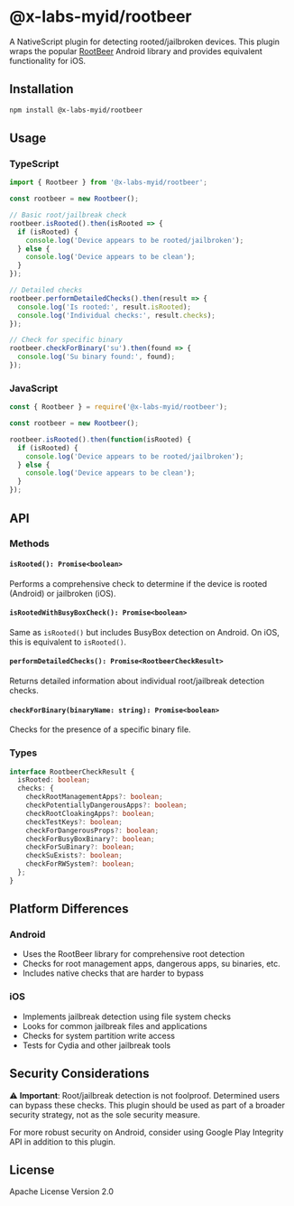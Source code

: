 # @x-labs-myid/rootbeer

A NativeScript plugin for detecting rooted/jailbroken devices. This plugin wraps the popular [RootBeer](https://github.com/scottyab/rootbeer) Android library and provides equivalent functionality for iOS.

## Installation

```bash
npm install @x-labs-myid/rootbeer
```

## Usage

### TypeScript

```typescript
import { Rootbeer } from '@x-labs-myid/rootbeer';

const rootbeer = new Rootbeer();

// Basic root/jailbreak check
rootbeer.isRooted().then(isRooted => {
  if (isRooted) {
    console.log('Device appears to be rooted/jailbroken');
  } else {
    console.log('Device appears to be clean');
  }
});

// Detailed checks
rootbeer.performDetailedChecks().then(result => {
  console.log('Is rooted:', result.isRooted);
  console.log('Individual checks:', result.checks);
});

// Check for specific binary
rootbeer.checkForBinary('su').then(found => {
  console.log('Su binary found:', found);
});
```

### JavaScript

```javascript
const { Rootbeer } = require('@x-labs-myid/rootbeer');

const rootbeer = new Rootbeer();

rootbeer.isRooted().then(function(isRooted) {
  if (isRooted) {
    console.log('Device appears to be rooted/jailbroken');
  } else {
    console.log('Device appears to be clean');
  }
});
```

## API

### Methods

#### `isRooted(): Promise<boolean>`
Performs a comprehensive check to determine if the device is rooted (Android) or jailbroken (iOS).

#### `isRootedWithBusyBoxCheck(): Promise<boolean>`
Same as `isRooted()` but includes BusyBox detection on Android. On iOS, this is equivalent to `isRooted()`.

#### `performDetailedChecks(): Promise<RootbeerCheckResult>`
Returns detailed information about individual root/jailbreak detection checks.

#### `checkForBinary(binaryName: string): Promise<boolean>`
Checks for the presence of a specific binary file.

### Types

```typescript
interface RootbeerCheckResult {
  isRooted: boolean;
  checks: {
    checkRootManagementApps?: boolean;
    checkPotentiallyDangerousApps?: boolean;
    checkRootCloakingApps?: boolean;
    checkTestKeys?: boolean;
    checkForDangerousProps?: boolean;
    checkForBusyBoxBinary?: boolean;
    checkForSuBinary?: boolean;
    checkSuExists?: boolean;
    checkForRWSystem?: boolean;
  };
}
```

## Platform Differences

### Android
- Uses the RootBeer library for comprehensive root detection
- Checks for root management apps, dangerous apps, su binaries, etc.
- Includes native checks that are harder to bypass

### iOS
- Implements jailbreak detection using file system checks
- Looks for common jailbreak files and applications
- Checks for system partition write access
- Tests for Cydia and other jailbreak tools

## Security Considerations

⚠️ **Important**: Root/jailbreak detection is not foolproof. Determined users can bypass these checks. This plugin should be used as part of a broader security strategy, not as the sole security measure.

For more robust security on Android, consider using Google Play Integrity API in addition to this plugin.

## License

Apache License Version 2.0
